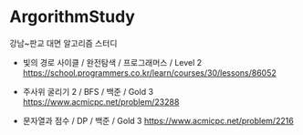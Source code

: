 # ArgorithmStudy
강남~판교 대면 알고리즘 스터디


- 빛의 경로 사이클 / 완전탐색 / 프로그래머스 / Level 2
https://school.programmers.co.kr/learn/courses/30/lessons/86052

- 주사위 굴리기 2 / BFS / 백준 / Gold 3
https://www.acmicpc.net/problem/23288

- 문자열과 점수 / DP / 백준 / Gold 3
https://www.acmicpc.net/problem/2216
